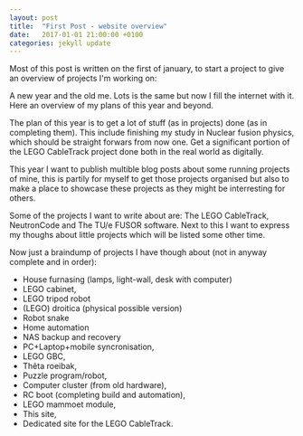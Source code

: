 ```yaml
---
layout: post
title:  "First Post - website overview"
date:   2017-01-01 21:00:00 +0100
categories: jekyll update
---
```


Most of this post is written on the first of january, to start a project to give an overview of projects I'm working on:

A new year and the old me. Lots is the same but now I fill the internet with it. Here an overview of my plans of this year and beyond.

The plan of this year is to get a lot of stuff (as in projects) done (as in completing them). This include finishing my study in Nuclear fusion physics, which should be straight forwars from now one. Get a significant portion of the LEGO CableTrack project done both in the real world as digitally. 

This year I want to publish multible blog posts about some running projects of mine, this is partily for myself to get those projects organised but also to make a place to showcase these projects as they might be interresting for others. 

Some of the projects I want to write about are: The LEGO CableTrack, NeutronCode and The TU/e FUSOR software. Next to this I want to express my thoughs about little projects which will be listed some other time. 

Now just a braindump of projects I have though about (not in anyway complete and in order):

- House furnasing (lamps, light-wall, desk with computer) 
- LEGO cabinet, 
- LEGO tripod robot
- (LEGO) droitica (physical possible version) 
- Robot snake
- Home automation
- NAS backup and recovery
- PC+Laptop+mobile syncronisation, 
- LEGO GBC,
- Thêta roeibak,
- Puzzle program/robot, 
- Computer cluster (from old hardware), 
- RC boot (completing build and automation), 
- LEGO mammoet module, 
- This site, 
- Dedicated site for the LEGO CableTrack. 

